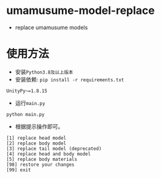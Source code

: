 # umamusume-model-replace
- replace umamusume models



# 使用方法

- 安装`Python3.8及以上版本`
- 安装依赖: `pip install -r requirements.txt`

```
UnityPy~=1.8.15
```

- 运行`main.py`

```shell
python main.py
```

- 根据提示操作即可。

```
[1] replace head model
[2] replace body model
[3] replace tail model (deprecated)
[4] replace head and body model
[5] replace body materials
[98] restore your changes
[99] exit
```

